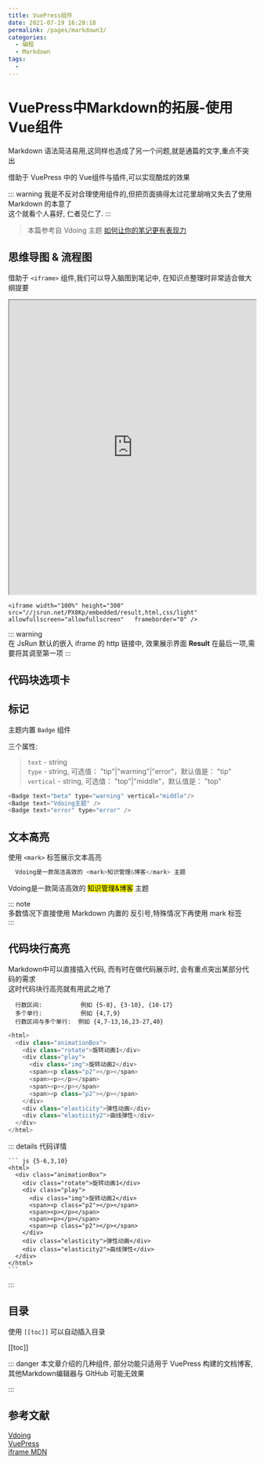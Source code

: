 ```yaml
---
title: VuePress组件
date: 2021-07-19 16:28:18
permalink: /pages/markdown3/
categories:
  - 编程
  - Markdown
tags:
  - 
---
```




# VuePress中Markdown的拓展-使用Vue组件

Markdown 语法简洁易用,这同样也造成了另一个问题,就是通篇的文字,重点不突出

借助于 VuePress 中的 Vue组件与插件,可以实现酷炫的效果

::: warning
我是不反对合理使用组件的,但把页面搞得太过花里胡哨又失去了使用 Markdown 的本意了  
这个就看个人喜好, 仁者见仁了.
:::

> 本篇参考自 Vdoing 主题 [如何让你的笔记更有表现力](https://doc.xugaoyi.com/pages/dd027d/)

## 思维导图 & 流程图

借助于 `<iframe>` 组件,我们可以导入脑图到笔记中, 在知识点整理时非常适合做大纲提要

<iframe width="100%" height="600" frameborder ="1"  scrolling ="no"
 src="https://www.yuque.com/docs/share/6520c924-3ae6-4a92-aae2-14473b7b9231?view=doc_embed" />


使用的是`语雀`笔记,选择原因有两点  
1. 在线笔记, 通过分享链接直接嵌入
2. 即可以思维导图,又可以做流程图

```
<iframe width="100%" height="600px" frameborder ="1"  scrolling ="no" src="https://www.yuque.com/docs/share/6520c924-3ae6-4a92-aae2-14473b7b9231?view=doc_embed" />
```

iframe 属性

## Demo 展示

嵌入 [JsRun](http://jsrun.net/) 做 Demo 的效果展示

<iframe width="100%" height="300" src="//jsrun.net/PX8Kp/embedded/result,html,css/light" allowfullscreen="allowfullscreen"   frameborder="0"></iframe>

```
<iframe width="100%" height="300" src="//jsrun.net/PX8Kp/embedded/result,html,css/light" allowfullscreen="allowfullscreen"   frameborder="0" />
```

::: warning  
  在 JsRun 默认的嵌入 iframe 的 http 链接中, 效果展示界面 **Result** 在最后一项,需要将其调至第一项
:::

## 代码块选项卡

## 标记

主题内置 `Badge` 组件


 三个属性:  

 >  `text` - string   
   `type` - string, 可选值： "tip"|"warning"|"error"，默认值是： "tip"   
   `vertical` - string, 可选值： "top"|"middle"，默认值是： "top" 


<Badge text="beta" type="warning" vertical="middle"/>
<Badge text="Vdoing主题" />
<Badge text="error" type="error" />


``` js
<Badge text="beta" type="warning" vertical="middle"/>
<Badge text="Vdoing主题" />
<Badge text="error" type="error" />
```

## 文本高亮

使用 `<mark>` 标签展示文本高亮

``` js
  Vdoing是一款简洁高效的 <mark>知识管理&博客</mark> 主题
```

Vdoing是一款简洁高效的 <mark>知识管理&博客</mark> 主题

::: note  
 多数情况下直接使用 Markdown 内置的 反引号,特殊情况下再使用 mark 标签  
:::

## 代码块行高亮

Markdown中可以直接插入代码, 而有时在做代码展示时, 会有重点突出某部分代码的需求   
这时代码块行高亮就有用武之地了

``` text
  行数区间:           例如 {5-8}, {3-10}, {10-17}   
  多个单行:           例如 {4,7,9}  
  行数区间与多个单行:  例如 {4,7-13,16,23-27,40}  
```

``` js {5-6,3,10}
<html>
  <div class="animationBox">
    <div class="rotate">旋转动画1</div>
    <div class="play">
      <div class="img">旋转动画2</div>
      <span><p class="p2"></p></span>
      <span><p></p></span>
      <span><p></p></span>
      <span><p class="p2"></p></span>
    </div>
    <div class="elasticity">弹性动画</div>
    <div class="elasticity2">曲线弹性</div>
  </div>
</html>
```

::: details 代码详情
````
``` js {5-6,3,10}
<html>
  <div class="animationBox">
    <div class="rotate">旋转动画1</div>
    <div class="play">
      <div class="img">旋转动画2</div>
      <span><p class="p2"></p></span>
      <span><p></p></span>
      <span><p></p></span>
      <span><p class="p2"></p></span>
    </div>
    <div class="elasticity">弹性动画</div>
    <div class="elasticity2">曲线弹性</div>
  </div>
</html>
```
````
:::

## 目录

使用 `[[toc]]` 可以自动插入目录

[[toc]]


::: danger
本文章介绍的几种组件, 部分功能只适用于 VuePress 构建的文档博客, 其他Markdown编辑器与 GItHub 可能无效果

:::

## 参考文献

[Vdoing](https://doc.xugaoyi.com/pages/dd027d/)    
[VuePress](https://v1.vuepress.vuejs.org/zh/guide/markdown.html)  
[iframe MDN](http://web.h3399.cn/iframe.htm)